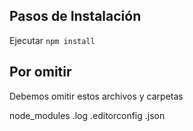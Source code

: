 ## Pasos de Instalación
Ejecutar
``
npm install
``

## Por omitir

Debemos omitir estos archivos y carpetas

node_modules
.log
.editorconfig
.json